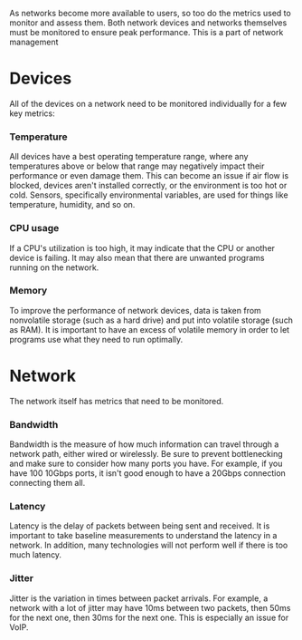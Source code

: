 As networks become more available to users, so too do the metrics used to monitor and assess them. Both network devices and networks themselves must be monitored to ensure peak performance. This is a part of network management

# Devices
All of the devices on a network need to be monitored individually for a few key metrics:

### Temperature
All devices have a best operating temperature range, where any temperatures above or below that range may negatively impact their performance or even damage them. This can become an issue if air flow is blocked, devices aren't installed correctly, or the environment is too hot or cold. Sensors, specifically environmental variables, are used for things like temperature, humidity, and so on.

### CPU usage
If a CPU's utilization is too high, it may indicate that the CPU or another device is failing. It may also mean that there are unwanted programs running on the network.

### Memory
To improve the performance of network devices, data is taken from nonvolatile storage (such as a hard drive) and put into volatile storage (such as RAM). It is important to have an excess of volatile memory in order to let programs use what they need to run optimally.

# Network
The network itself has metrics that need to be monitored.

### Bandwidth
Bandwidth is the measure of how much information can travel through a network path, either wired or wirelessly. Be sure to prevent bottlenecking and make sure to consider how many ports you have. For example, if you have 100 10Gbps ports, it isn't good enough to have a 20Gbps connection connecting them all.

### Latency
Latency is the delay of packets between being sent and received. It is important to take baseline measurements to understand the latency in a network. In addition, many technologies will not perform well if there is too much latency.

### Jitter
Jitter is the variation in times between packet arrivals. For example, a network with a lot of jitter may have 10ms between two packets, then 50ms for the next one, then 30ms for the next one. This is especially an issue for VoIP.